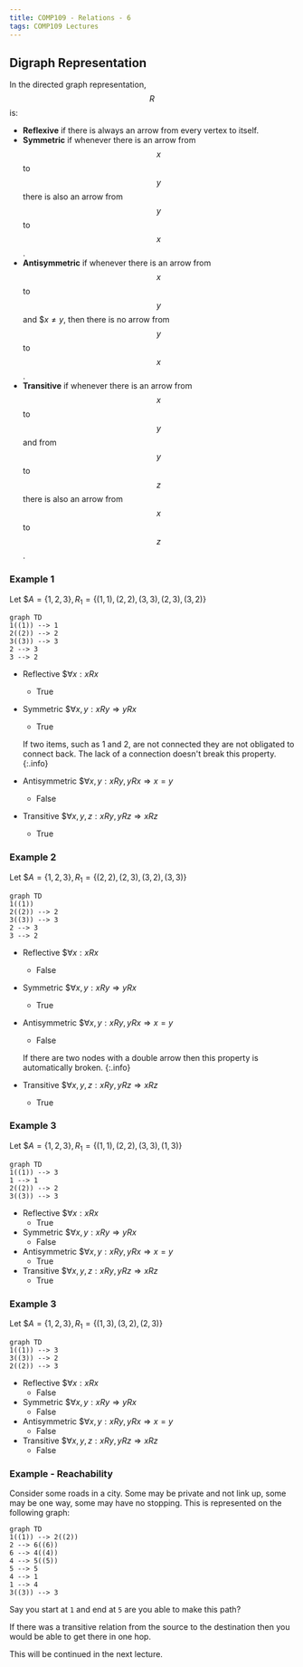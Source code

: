 ```yaml
---
title: COMP109 - Relations - 6
tags: COMP109 Lectures
---
```

## Digraph Representation
In the directed graph representation, $$R$$ is:

* **Reflexive** if there is always an arrow from every vertex to itself.
* **Symmetric** if whenever there is an arrow from $$x$$ to $$y$$ there is also an arrow from $$y$$ to $$x$$.
* **Antisymmetric** if  whenever there is an arrow from $$x$$ to $$y$$ and $$x\neq y$, then there is no arrow from $$y$$ to $$x$$.
* **Transitive** if whenever there is an arrow from $$x$$ to $$y$$ and from $$y$$ to $$z$$ there is also an arrow from $$x$$ to $$z$$.

### Example 1
Let $$A=\{1,2,3\},R_1=\{(1,1),(2,2),(3,3),(2,3),(3,2)\}$

```mermaid
graph TD
1((1)) --> 1
2((2)) --> 2
3((3)) --> 3
2 --> 3
3 --> 2
```

* Reflective $$\forall x:xRx$
	* True
* Symmetric $$\forall x,y: xRy\Rightarrow yRx$
	* True
		
	If two items, such as 1 and 2, are not connected they are not obligated to connect back. The lack of a connection doesn't break this property.
	{:.info}
* Antisymmetric $$\forall x,y:xRy,yRx\Rightarrow x=y$
	* False
* Transitive $$\forall x,y,z:xRy,yRz\Rightarrow xRz$
	* True

### Example 2
Let $$A=\{1,2,3\},R_1=\{(2,2),(2,3),(3,2),(3,3)\}$

```mermaid
graph TD
1((1))
2((2)) --> 2
3((3)) --> 3
2 --> 3
3 --> 2
```

* Reflective $$\forall x:xRx$
	* False
* Symmetric $$\forall x,y: xRy\Rightarrow yRx$
	* True
* Antisymmetric $$\forall x,y:xRy,yRx\Rightarrow x=y$
	* False
	
	If there are two nodes with a double arrow then this property is automatically broken.
	{:.info}
* Transitive $$\forall x,y,z:xRy,yRz\Rightarrow xRz$
	* True
	
### Example 3
Let $$A=\{1,2,3\},R_1=\{(1,1),(2,2),(3,3),(1,3)\}$

```mermaid
graph TD
1((1)) --> 3
1 --> 1
2((2)) --> 2
3((3)) --> 3
```

* Reflective $$\forall x:xRx$
	* True
* Symmetric $$\forall x,y: xRy\Rightarrow yRx$
	* False
* Antisymmetric $$\forall x,y:xRy,yRx\Rightarrow x=y$
	* True
* Transitive $$\forall x,y,z:xRy,yRz\Rightarrow xRz$
	* True
	
### Example 3
Let $$A=\{1,2,3\},R_1=\{(1,3),(3,2),(2,3)\}$

```mermaid
graph TD
1((1)) --> 3
3((3)) --> 2
2((2)) --> 3
```

* Reflective $$\forall x:xRx$
	* False
* Symmetric $$\forall x,y: xRy\Rightarrow yRx$
	* False
* Antisymmetric $$\forall x,y:xRy,yRx\Rightarrow x=y$
	* False
* Transitive $$\forall x,y,z:xRy,yRz\Rightarrow xRz$
	* False
	
### Example - Reachability
Consider some roads in a city. Some may be private and not link up, some may be one way, some may have no stopping. This is represented on the following graph:

```mermaid
graph TD
1((1)) --> 2((2))
2 --> 6((6))
6 --> 4((4))
4 --> 5((5))
5 --> 5
4 --> 1
1 --> 4
3((3)) --> 3
```

Say you start at `1` and end at `5` are you able to make this path?

If there was a transitive relation from the source to the destination then you would be able to get there in one hop.

This will be continued in the next lecture.